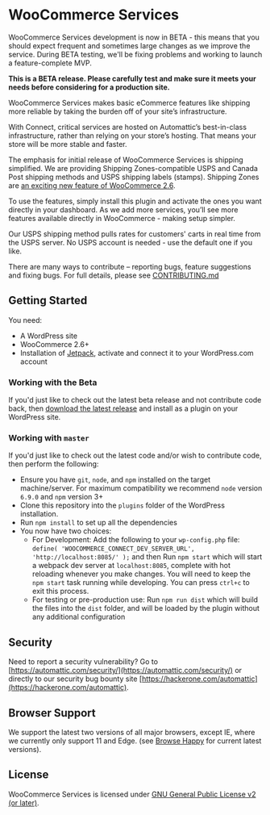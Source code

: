 # WooCommerce Services

WooCommerce Services development is now in BETA - this means that you should expect frequent and sometimes large changes as we improve the service. During BETA testing, we'll be fixing problems and working to launch a feature-complete MVP.

**This is a BETA release. Please carefully test and make sure it meets your needs before considering for a production site.**

WooCommerce Services makes basic eCommerce features like shipping more reliable by taking the burden off of your site’s infrastructure.

With Connect, critical services are hosted on Automattic’s best-in-class infrastructure, rather than relying on your store’s hosting. That means your store will be more stable and faster.

The emphasis for initial release of WooCommerce Services is shipping simplified. We are providing Shipping Zones-compatible USPS and Canada Post shipping methods and USPS shipping labels (stamps). Shipping Zones are [an exciting new feature of WooCommerce 2.6](https://woocommerce.wordpress.com/2016/02/10/shipping-zones-to-ship-with-2-6/).

To use the features, simply install this plugin and activate the ones you want directly in your dashboard. As we add more services, you’ll see more features available directly in WooCommerce - making setup simpler.

Our USPS shipping method pulls rates for customers' carts in real time from the USPS server. No USPS account is needed - use the default one if you like.

There are many ways to contribute – reporting bugs, feature suggestions and fixing bugs. For full details, please see [CONTRIBUTING.md](./CONTRIBUTING.md)

## Getting Started
You need:
* A WordPress site
* WooCommerce 2.6+
* Installation of [Jetpack](https://wordpress.org/plugins/jetpack/), activate and connect it to your WordPress.com account

### Working with the Beta

If you'd just like to check out the latest beta release and not contribute code back, then [download the latest release](https://wordpress.org/plugins/woocommerce-services/) and install as a plugin on your WordPress site.

### Working with `master`

If you'd just like to check out the latest code and/or wish to contribute code, then perform the following:

* Ensure you have `git`, `node`, and `npm` installed on the target machine/server. For maximum compatibility we recommend `node` version `6.9.0` and `npm` version 3+
* Clone this repository into the `plugins` folder of the WordPress installation.
* Run `npm install` to set up all the dependencies
* You now have two choices:
    * For Development: Add the following to your `wp-config.php` file: `define( 'WOOCOMMERCE_CONNECT_DEV_SERVER_URL', 'http://localhost:8085/' );` and then Run `npm start` which will start a webpack dev server at `localhost:8085`, complete with hot reloading whenever you make changes. You will need to keep the `npm start` task running while developing. You can press `ctrl+c` to exit this process.
    * For testing or pre-production use: Run `npm run dist` which will build the files into the `dist` folder, and will be loaded by the plugin without any additional configuration

## Security

Need to report a security vulnerability? Go to [https://automattic.com/security/](https://automattic.com/security/) or directly to our security bug bounty site [https://hackerone.com/automattic](https://hackerone.com/automattic).

## Browser Support

We support the latest two versions of all major browsers, except IE, where we currently only support 11 and Edge.  (see [Browse Happy](http://browsehappy.com) for current latest versions).

## License

WooCommerce Services is licensed under [GNU General Public License v2 (or later)](./LICENSE.md).
